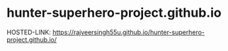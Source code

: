 # hunter-superhero-project.github.io


HOSTED-LINK:  https://rajveersingh55u.github.io/hunter-superhero-project.github.io/
